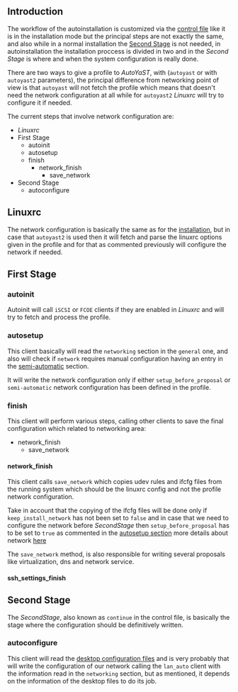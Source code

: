 ## Introduction

The workflow of the autoinstallation is customized via the [control
file](https://github.com/yast/yast-installation/blob/master/doc/control-file.md) 
like it is in the installation mode but the principal steps are not exactly
the same, and also while in a normal installation the [Second
Stage](https://www.suse.com/documentation/sles-12/singlehtml/book_autoyast/book_autoyast.html#overviewandconcept)
is not needed, in autoinstallation the installation proccess is divided in
two and in the _Second Stage_ is where and when the system configuration is
really done.

There are two ways to give a profile to _AutoYaST_, with (`autoyast` or with
`autoyast2` parameters), the principal difference from networking point of 
view is that `autoyast` will not fetch the profile which means that doesn't
need the network configuration at all while for `autoyast2` _Linuxrc_ will try
to configure it if needed.

The current steps that involve network configuration are:

 - _Linuxrc_
 - First Stage
   - autoinit
   - autosetup
   - finish
      - network_finish
        - save_network
 - Second Stage
   - autoconfigure

## Linuxrc

The network configuration is basically the same as for the
[installation](installation.md#Linuxrc), but in case that `autoyast2` is used
then it will fetch and parse the linuxrc options given in the profile and for
that as commented previously will configure the network if needed.


## First Stage

### autoinit

Autoinit will call `iSCSI` or `FCOE` clients if they are enabled in _Linuxrc_
and will try to fetch and process the profile.

### autosetup

This client basically will read the `networking` section in the `general` one,
and also will check if `network` requires manual configuration having an
entry in the 
[semi-automatic](https://www.suse.com/documentation/sles-12/singlehtml/book_autoyast/book_autoyast.html#CreateProfile.Register)
section.

It will write the network configuration only if either `setup_before_proposal`
or `semi-automatic` network configuration has been defined in the profile.

### finish

This client will perform various steps, calling other clients to save the
final configuration which related to networking area:

  - network_finish
    - save_network

#### network_finish

This client calls `save_network` which copies udev rules and ifcfg files
from the running system which should be the linuxrc config and not the profile
network configuration. 

Take in account that the copying of the ifcfg files will be done only if 
`keep_install_network` has not been set to `false` and in case that we need to
configure the network before _SecondStage_ then `setup_before_proposal` has to
be set to `true` as commented in the [autosetup section](#ausosetup) more
details about network
[here](https://www.suse.com/documentation/sles-12/singlehtml/book_autoyast/book_autoyast.html#CreateProfile.Network)

The `save_network` method, is also responsible for writing several proposals
like virtualization, dns and network service.

#### ssh_settings_finish

## Second Stage

The _SecondStage_, also known as `continue` in the control file, is basically 
the stage where the configuration should be definitively written.

### autoconfigure

This client will read the [desktop configuration
files](https://yastgithubio.readthedocs.io/en/latest/autoyast-development/#desktop-configuration-file)
and is very probably that will write the configuration of our network calling
the `lan_auto` client with the information read in the `networking` section, but
as mentioned, it depends on the information of the desktop files to do its
job.
